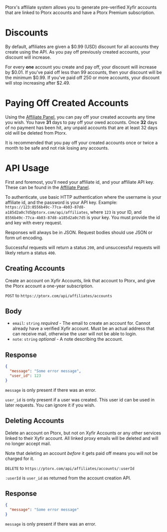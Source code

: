 Ptorx's affiliate system allows you to generate pre-verified Xyfir accounts that are linked to Ptorx accounts and have a Ptorx Premium subscription.

# Discounts

By default, affiliates are given a $0.99 (USD) discount for all accounts they create using the API. As you pay off previously created accounts, your discount will increase.

For every **one** account you create and pay off, your discount will increase by $0.01. If you've paid off less than 99 accounts, then your discount will be the minimum $0.99. If you've paid off 250 or more accounts, your discount will stop increasing after $2.49.

# Paying Off Created Accounts

Using the [Affiliate Panel](https://ptorx.com/affiliate), you can pay off your created accounts any time you wish. You have **31** days to pay off your owed accounts. Once **32** days of no payment has been hit, any unpaid accounts that are at least 32 days old will be deleted from Ptorx.

It is recommended that you pay off your created accounts once or twice a month to be safe and not risk losing any accounts.

# API Usage

First and foremost, you'll need your affiliate id, and your affiliate API key. These can be found in the [Affiliate Panel](https://ptorx.com/affiliate).

To authenticate, use basic HTTP authentication where the username is your affiliate id, and the password is your API key. Example: `https://123:8556b49c-77ca-4b03-87d8-a185d2a0c7d5@ptorx.com/api/affiliates`, where `123` is your ID, and `8556b49c-77ca-4b03-87d8-a185d2a0c7d5` is your key. You must provide the id and key with every request.

Responses will always be in JSON. Request bodies should use JSON or form url encoding.

Successful requests will return a status `200`, and unsuccessful requests will likely return a status `400`.

## Creating Accounts

Create an account on Xyfir Accounts, link that account to Ptorx, and give the Ptorx account a one-year subscription.

`POST` to `https://ptorx.com/api/affiliates/accounts`

## Body

* `email`: `string` _required_ - The email to create an account for. Cannot already have a verified Xyfir account. Must be an actual address that can receive mail, otherwise the user will not be able to login.
* `note`: `string` _optional_ - A note describing the account.

## Response

```json
{
  "message": "Some error message",
  "user_id": 123
}
```

`message` is only present if there was an error.

`user_id` is only present if a user was created. This user id can be used in later requests. You can ignore it if you wish.

## Deleting Accounts

Delete an account on Ptorx, but not on Xyfir Accounts or any other services linked to their Xyfir account. All linked proxy emails will be deleted and will no longer accept mail.

Note that deleting an account _before_ it gets paid off means you will not be charged for it.

`DELETE` to `https://ptorx.com/api/affiliates/accounts/:userId`

`:userId` is `user_id` as returned from the account creation API.

## Response

```json
{
  "message": "Some error message"
}
```

`message` is only present if there was an error.
